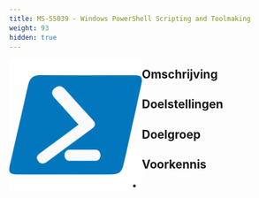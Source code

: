 ```yaml
---
title: MS-55039 - Windows PowerShell Scripting and Toolmaking
weight: 93
hidden: true
---
```


<div class="employee-profile-picture" style="float:left; width: 240px;">
    <img src="./image.png" style="float:left; width: 240px; margin-top:0px; margin-bottom:0px; padding-right: 5px;"/>
</div>
<div class="employee-profile-text">

## Omschrijving


## Doelstellingen


## Doelgroep


## Voorkennis

* 

</div>